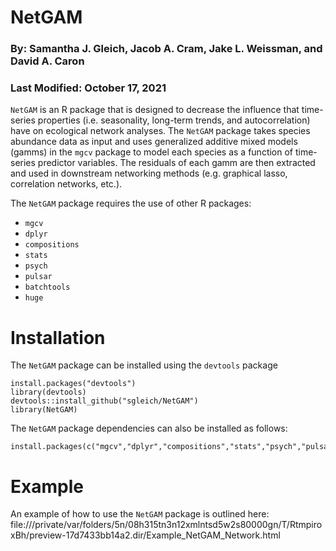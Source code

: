 # NetGAM
### By: Samantha J. Gleich, Jacob A. Cram, Jake L. Weissman, and David A. Caron
### Last Modified: October 17, 2021
`NetGAM` is an R package that is designed to decrease the influence that time-series properties (i.e. seasonality, long-term trends, and autocorrelation) have on ecological network analyses. The `NetGAM` package takes species abundance data as input and uses generalized additive mixed models (gamms) in the `mgcv` package to model each species as a function of time-series predictor variables. The residuals of each gamm are then extracted and used in downstream networking methods (e.g. graphical lasso, correlation networks, etc.).

The `NetGAM` package requires the use of other R packages:
- `mgcv`
- `dplyr`
- `compositions`
- `stats`
- `psych`
- `pulsar`
- `batchtools`
- `huge`

# Installation
The `NetGAM` package can be installed using the `devtools` package
```
install.packages("devtools")
library(devtools)
devtools::install_github("sgleich/NetGAM")
library(NetGAM)
```
The `NetGAM` package dependencies can also be installed as follows:
```
install.packages(c("mgcv","dplyr","compositions","stats","psych","pulsar","batchtools","huge"))
```

# Example
An example of how to use the `NetGAM` package is outlined here: file:///private/var/folders/5n/08h315tn3n12xmlntsd5w2s80000gn/T/RtmpiroxBh/preview-17d7433bb14a2.dir/Example_NetGAM_Network.html
